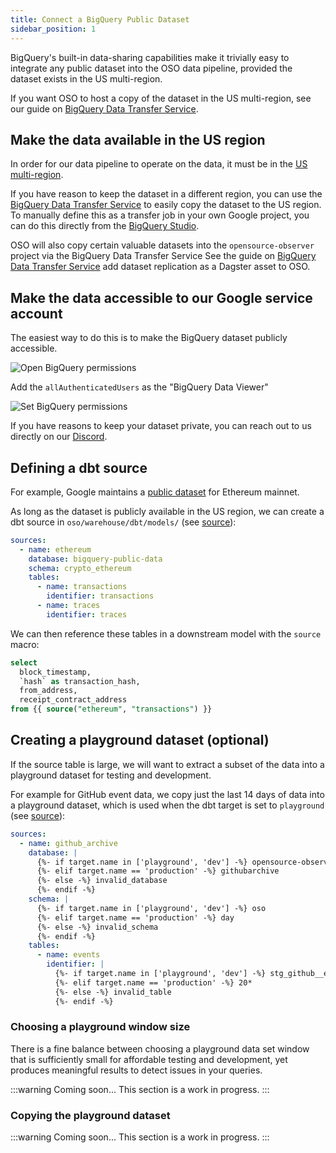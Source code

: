 ```yaml
---
title: Connect a BigQuery Public Dataset
sidebar_position: 1
---
```


BigQuery's built-in data-sharing capabilities make it
trivially easy to integrate any public dataset into
the OSO data pipeline, provided the dataset exists in
the US multi-region.

If you want OSO to host a copy of
the dataset in the US multi-region,
see our guide on
[BigQuery Data Transfer Service](./bq-data-transfer.md).

## Make the data available in the US region

In order for our data pipeline to operate on the data,
it must be in the
[US multi-region](https://cloud.google.com/bigquery/docs/locations#multi-regions).

If you have reason to keep the dataset in a different region,
you can use the
[BigQuery Data Transfer Service](https://cloud.google.com/bigquery/docs/dts-introduction)
to easily copy the dataset to the US region.
To manually define this as a transfer job in your own Google project,
you can do this directly from the
[BigQuery Studio](https://console.cloud.google.com/bigquery/transfers?project=opensource-observer).

OSO will also copy certain valuable datasets into the
`opensource-observer` project via the BigQuery Data Transfer Service
See the guide on [BigQuery Data Transfer Service](./bq-data-transfer.md)
add dataset replication as a Dagster asset to OSO.

## Make the data accessible to our Google service account

The easiest way to do this is to make the BigQuery dataset publicly accessible.

![Open BigQuery permissions](./bigquery-open-perms.png)

Add the `allAuthenticatedUsers` as the "BigQuery Data Viewer"

![Set BigQuery permissions](./bigquery-set-perms.png)

If you have reasons to keep your dataset private,
you can reach out to us directly on our
[Discord](https://www.opensource.observer/discord).

## Defining a dbt source

For example, Google maintains a
[public dataset](https://cloud.google.com/blog/products/data-analytics/ethereum-bigquery-public-dataset-smart-contract-analytics)
for Ethereum mainnet.

As long as the dataset is publicly available in the US region,
we can create a dbt source in `oso/warehouse/dbt/models/`
(see [source](https://github.com/opensource-observer/oso/blob/main/warehouse/dbt/models/ethereum_sources.yml)):

```yaml
sources:
  - name: ethereum
    database: bigquery-public-data
    schema: crypto_ethereum
    tables:
      - name: transactions
        identifier: transactions
      - name: traces
        identifier: traces
```

We can then reference these tables in a downstream model with
the `source` macro:

```sql
select
  block_timestamp,
  `hash` as transaction_hash,
  from_address,
  receipt_contract_address
from {{ source("ethereum", "transactions") }}
```

## Creating a playground dataset (optional)

If the source table is large, we will want to
extract a subset of the data into a playground dataset
for testing and development.

For example for GitHub event data,
we copy just the last 14 days of data
into a playground dataset, which is used
when the dbt target is set to `playground`
(see [source](https://github.com/opensource-observer/oso/blob/main/warehouse/dbt/models/github_sources.yml)):

```yaml
sources:
  - name: github_archive
    database: |
      {%- if target.name in ['playground', 'dev'] -%} opensource-observer
      {%- elif target.name == 'production' -%} githubarchive
      {%- else -%} invalid_database
      {%- endif -%}
    schema: |
      {%- if target.name in ['playground', 'dev'] -%} oso
      {%- elif target.name == 'production' -%} day
      {%- else -%} invalid_schema
      {%- endif -%}
    tables:
      - name: events
        identifier: |
          {%- if target.name in ['playground', 'dev'] -%} stg_github__events
          {%- elif target.name == 'production' -%} 20*
          {%- else -%} invalid_table
          {%- endif -%}
```

### Choosing a playground window size

There is a fine balance between choosing a playground data set window
that is sufficiently small for affordable testing and development,
yet produces meaningful results to detect issues in your queries.

:::warning
Coming soon... This section is a work in progress.
:::

### Copying the playground dataset

:::warning
Coming soon... This section is a work in progress.
:::
